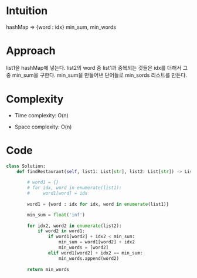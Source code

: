 

# Intuition

hashMap => {word : idx}
min_sum, min_words 

# Approach
list1을 hashMap에 넣는다. list2의 word 중 list1과 중복되는 것들은 idx를 더해서 그 중 min_sum을 구한다.
min_sum을 만들어낸 단어들로 min_sords 리스트를 만든다.

# Complexity
- Time complexity: O(n)

- Space complexity: O(n)

# Code
```python
class Solution:
    def findRestaurant(self, list1: List[str], list2: List[str]) -> List[str]:
        
        # word1 = {}
        # for idx, word in enumerate(list1):
        #     word1[word] = idx
        
        word1 = {word : idx for idx, word in enumerate(list1)}

        min_sum = float('inf')
        
        for idx2, word2 in enumerate(list2):
            if word2 in word1:
                if word1[word2] + idx2 < min_sum:
                    min_sum = word1[word2] + idx2
                    min_words = [word2]
                elif word1[word2] + idx2 == min_sum:
                    min_words.append(word2)
        
        return min_words
```